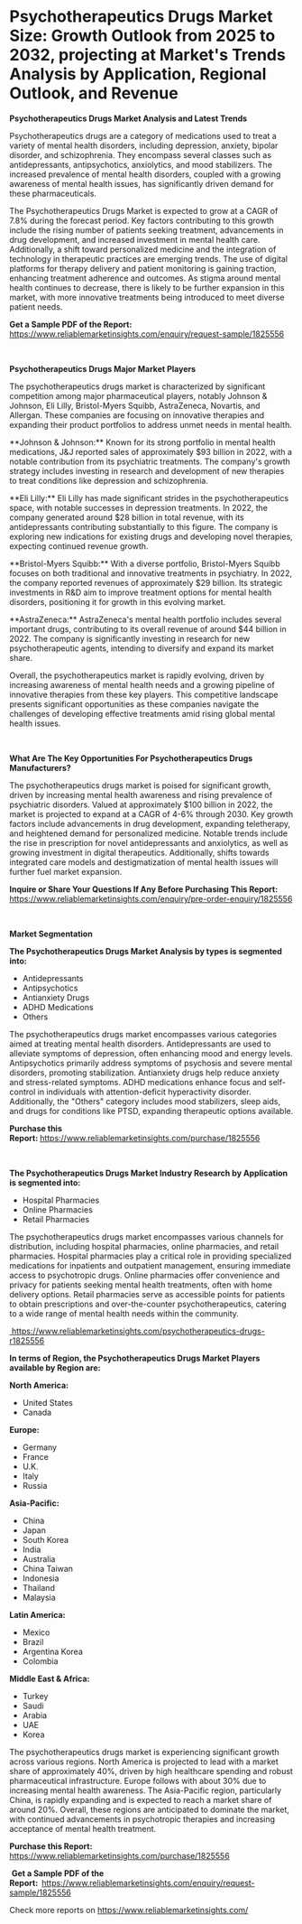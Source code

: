 <p><h1>Psychotherapeutics Drugs Market Size: Growth Outlook from 2025 to 2032, projecting at Market's Trends Analysis by Application, Regional Outlook, and Revenue</h1></p><p><strong>Psychotherapeutics Drugs Market Analysis and Latest Trends</strong></p>
<p><p>Psychotherapeutics drugs are a category of medications used to treat a variety of mental health disorders, including depression, anxiety, bipolar disorder, and schizophrenia. They encompass several classes such as antidepressants, antipsychotics, anxiolytics, and mood stabilizers. The increased prevalence of mental health disorders, coupled with a growing awareness of mental health issues, has significantly driven demand for these pharmaceuticals.</p><p>The Psychotherapeutics Drugs Market is expected to grow at a CAGR of 7.8% during the forecast period. Key factors contributing to this growth include the rising number of patients seeking treatment, advancements in drug development, and increased investment in mental health care. Additionally, a shift toward personalized medicine and the integration of technology in therapeutic practices are emerging trends. The use of digital platforms for therapy delivery and patient monitoring is gaining traction, enhancing treatment adherence and outcomes. As stigma around mental health continues to decrease, there is likely to be further expansion in this market, with more innovative treatments being introduced to meet diverse patient needs.</p></p>
<p><strong>Get a Sample PDF of the Report:&nbsp;</strong> <a href="https://www.reliablemarketinsights.com/enquiry/request-sample/1825556?utm_campaign=2892&utm_medium=2&utm_source=Github&utm_content=ia&utm_term=08032025&utm_id=psychotherapeutics-drugs">https://www.reliablemarketinsights.com/enquiry/request-sample/1825556</a></p>
<p>&nbsp;</p>
<p><strong>Psychotherapeutics Drugs Major Market Players</strong></p>
<p><p>The psychotherapeutics drugs market is characterized by significant competition among major pharmaceutical players, notably Johnson & Johnson, Eli Lilly, Bristol-Myers Squibb, AstraZeneca, Novartis, and Allergan. These companies are focusing on innovative therapies and expanding their product portfolios to address unmet needs in mental health.</p><p>**Johnson & Johnson:** Known for its strong portfolio in mental health medications, J&J reported sales of approximately $93 billion in 2022, with a notable contribution from its psychiatric treatments. The company's growth strategy includes investing in research and development of new therapies to treat conditions like depression and schizophrenia.</p><p>**Eli Lilly:** Eli Lilly has made significant strides in the psychotherapeutics space, with notable successes in depression treatments. In 2022, the company generated around $28 billion in total revenue, with its antidepressants contributing substantially to this figure. The company is exploring new indications for existing drugs and developing novel therapies, expecting continued revenue growth.</p><p>**Bristol-Myers Squibb:** With a diverse portfolio, Bristol-Myers Squibb focuses on both traditional and innovative treatments in psychiatry. In 2022, the company reported revenues of approximately $29 billion. Its strategic investments in R&D aim to improve treatment options for mental health disorders, positioning it for growth in this evolving market.</p><p>**AstraZeneca:** AstraZeneca's mental health portfolio includes several important drugs, contributing to its overall revenue of around $44 billion in 2022. The company is significantly investing in research for new psychotherapeutic agents, intending to diversify and expand its market share.</p><p>Overall, the psychotherapeutics market is rapidly evolving, driven by increasing awareness of mental health needs and a growing pipeline of innovative therapies from these key players. This competitive landscape presents significant opportunities as these companies navigate the challenges of developing effective treatments amid rising global mental health issues.</p></p>
<p>&nbsp;</p>
<p><strong>What Are The Key Opportunities For Psychotherapeutics Drugs Manufacturers?</strong></p>
<p><p>The psychotherapeutics drugs market is poised for significant growth, driven by increasing mental health awareness and rising prevalence of psychiatric disorders. Valued at approximately $100 billion in 2022, the market is projected to expand at a CAGR of 4-6% through 2030. Key growth factors include advancements in drug development, expanding teletherapy, and heightened demand for personalized medicine. Notable trends include the rise in prescription for novel antidepressants and anxiolytics, as well as growing investment in digital therapeutics. Additionally, shifts towards integrated care models and destigmatization of mental health issues will further fuel market expansion.</p></p>
<p><strong>Inquire or Share Your Questions If Any Before Purchasing This Report:</strong> <a href="https://www.reliablemarketinsights.com/enquiry/pre-order-enquiry/1825556?utm_campaign=2892&utm_medium=2&utm_source=Github&utm_content=ia&utm_term=08032025&utm_id=psychotherapeutics-drugs">https://www.reliablemarketinsights.com/enquiry/pre-order-enquiry/1825556</a></p>
<p>&nbsp;</p>
<p><strong>Market Segmentation</strong></p>
<p><strong>The Psychotherapeutics Drugs Market Analysis by types is segmented into:</strong></p>
<p><ul><li>Antidepressants</li><li>Antipsychotics</li><li>Antianxiety Drugs</li><li>ADHD Medications</li><li>Others</li></ul></p>
<p><p>The psychotherapeutics drugs market encompasses various categories aimed at treating mental health disorders. Antidepressants are used to alleviate symptoms of depression, often enhancing mood and energy levels. Antipsychotics primarily address symptoms of psychosis and severe mental disorders, promoting stabilization. Antianxiety drugs help reduce anxiety and stress-related symptoms. ADHD medications enhance focus and self-control in individuals with attention-deficit hyperactivity disorder. Additionally, the "Others" category includes mood stabilizers, sleep aids, and drugs for conditions like PTSD, expanding therapeutic options available.</p></p>
<p><strong>Purchase this Report:&nbsp;</strong><a href="https://www.reliablemarketinsights.com/purchase/1825556?utm_campaign=2892&utm_medium=2&utm_source=Github&utm_content=ia&utm_term=08032025&utm_id=psychotherapeutics-drugs">https://www.reliablemarketinsights.com/purchase/1825556</a></p>
<p>&nbsp;</p>
<p><strong>The Psychotherapeutics Drugs Market Industry Research by Application is segmented into:</strong></p>
<p><ul><li>Hospital Pharmacies</li><li>Online Pharmacies</li><li>Retail Pharmacies</li></ul></p>
<p><p>The psychotherapeutics drugs market encompasses various channels for distribution, including hospital pharmacies, online pharmacies, and retail pharmacies. Hospital pharmacies play a critical role in providing specialized medications for inpatients and outpatient management, ensuring immediate access to psychotropic drugs. Online pharmacies offer convenience and privacy for patients seeking mental health treatments, often with home delivery options. Retail pharmacies serve as accessible points for patients to obtain prescriptions and over-the-counter psychotherapeutics, catering to a wide range of mental health needs within the community.</p></p>
<p><a href="https://www.reliablemarketinsights.com/psychotherapeutics-drugs-r1825556?utm_campaign=2892&utm_medium=2&utm_source=Github&utm_content=ia&utm_term=08032025&utm_id=psychotherapeutics-drugs">&nbsp;https://www.reliablemarketinsights.com/psychotherapeutics-drugs-r1825556</a></p>
<p><strong>In terms of Region, the Psychotherapeutics Drugs Market Players available by Region are:</strong></p>
<p>
    <p> <strong> North America: </strong>
        <ul>
            <li>United States</li>
            <li>Canada</li>
        </ul>
        </p> 
    <p> <strong> Europe: </strong>
        <ul>
            <li>Germany</li>
            <li>France</li>
            <li>U.K.</li>
            <li>Italy</li>
            <li>Russia</li>
        </ul>
        </p> 
    <p> <strong> Asia-Pacific: </strong>
        <ul>
            <li>China</li>
            <li>Japan</li>
            <li>South Korea</li>
            <li>India</li>
            <li>Australia</li>
            <li>China Taiwan</li>
            <li>Indonesia</li>
            <li>Thailand</li>
            <li>Malaysia</li>
        </ul>
        </p> 
    <p> <strong> Latin America: </strong>
        <ul>
            <li>Mexico</li>
            <li>Brazil</li>
            <li>Argentina Korea</li>
            <li>Colombia</li>
        </ul>
        </p> 
    <p> <strong> Middle East & Africa: </strong>
        <ul>
            <li>Turkey</li>
            <li>Saudi</li>
            <li>Arabia</li>
            <li>UAE</li>
            <li>Korea</li>
        </ul>
    </p>
    </p>
<p><p>The psychotherapeutics drugs market is experiencing significant growth across various regions. North America is projected to lead with a market share of approximately 40%, driven by high healthcare spending and robust pharmaceutical infrastructure. Europe follows with about 30% due to increasing mental health awareness. The Asia-Pacific region, particularly China, is rapidly expanding and is expected to reach a market share of around 20%. Overall, these regions are anticipated to dominate the market, with continued advancements in psychotropic therapies and increasing acceptance of mental health treatment.</p></p>
<p><strong>Purchase this Report: </strong><a href="https://www.reliablemarketinsights.com/purchase/1825556?utm_campaign=2892&utm_medium=2&utm_source=Github&utm_content=ia&utm_term=08032025&utm_id=psychotherapeutics-drugs">https://www.reliablemarketinsights.com/purchase/1825556</a></p>
<p>&nbsp;<strong>Get a Sample PDF of the Report:&nbsp;&nbsp;</strong><a href="https://www.reliablemarketinsights.com/enquiry/request-sample/1825556?utm_campaign=2892&utm_medium=2&utm_source=Github&utm_content=ia&utm_term=08032025&utm_id=psychotherapeutics-drugs">https://www.reliablemarketinsights.com/enquiry/request-sample/1825556</a></p>
<p><strong></strong></p>
<p>Check more reports on <a href="https://www.reliablemarketinsights.com/?utm_campaign=2892&utm_medium=2&utm_source=Github&utm_content=ia&utm_term=08032025&utm_id=psychotherapeutics-drugs">https://www.reliablemarketinsights.com/</a></p>